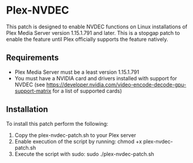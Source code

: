 # Plex-NVDEC

This patch is designed to enable NVDEC functions on Linux installations of Plex Media Server version 1.15.1.791 and later. This is a stopgap patch to enable the feature until Plex officially supports the feature natively.

## Requirements

- Plex Media Server must be a least version 1.15.1.791
- You must have a NVIDIA card and drivers installed with support for NVDEC (see https://developer.nvidia.com/video-encode-decode-gpu-support-matrix for a list of supported cards)

## Installation

To install this patch perform the following:
1. Copy the plex-nvdec-patch.sh to your Plex server
2. Enable execution of the script by running: chmod +x plex-nvdec-patch.sh
3. Execute the script with sudo: sudo ./plex-nvdec-patch.sh
